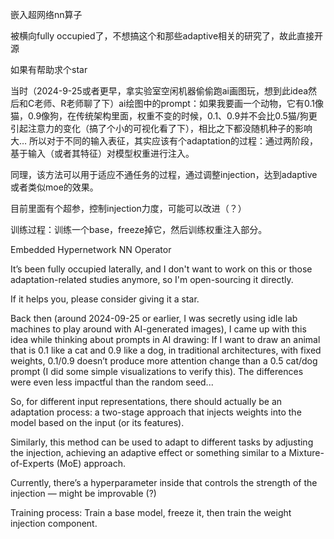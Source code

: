 嵌入超网络nn算子

被横向fully occupied了，不想搞这个和那些adaptive相关的研究了，故此直接开源

如果有帮助求个star

当时（2024-9-25或者更早，拿实验室空闲机器偷偷跑ai画图玩，想到此idea然后和C老师、R老师聊了下）ai绘图中的prompt：如果我要画一个动物，它有0.1像猫，0.9像狗，在传统架构里面，权重不变的时候，0.1、0.9并不会比0.5猫/狗更引起注意力的变化（搞了个小的可视化看了下），相比之下都没随机种子的影响大… 所以对于不同的输入表征，其实应该有个adaptation的过程：通过两阶段，基于输入（或者其特征）对模型权重进行注入。

同理，该方法可以用于适应不通任务的过程，通过调整injection，达到adaptive或者类似moe的效果。

目前里面有个超参，控制injection力度，可能可以改进（？）

训练过程：训练一个base，freeze掉它，然后训练权重注入部分。

Embedded Hypernetwork NN Operator

It’s been fully occupied laterally, and I don't want to work on this or those adaptation-related studies anymore, so I'm open-sourcing it directly.

If it helps you, please consider giving it a star.

Back then (around 2024-09-25 or earlier, I was secretly using idle lab machines to play around with AI-generated images), I came up with this idea while thinking about prompts in AI drawing:
If I want to draw an animal that is 0.1 like a cat and 0.9 like a dog, in traditional architectures, with fixed weights, 0.1/0.9 doesn’t produce more attention change than a 0.5 cat/dog prompt (I did some simple visualizations to verify this). The differences were even less impactful than the random seed...

So, for different input representations, there should actually be an adaptation process: a two-stage approach that injects weights into the model based on the input (or its features).

Similarly, this method can be used to adapt to different tasks by adjusting the injection, achieving an adaptive effect or something similar to a Mixture-of-Experts (MoE) approach.

Currently, there’s a hyperparameter inside that controls the strength of the injection — might be improvable (?)

Training process: Train a base model, freeze it, then train the weight injection component.
